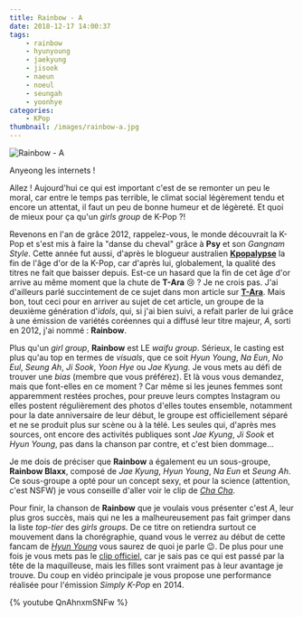 ```yaml
---
title: Rainbow - A
date: 2018-12-17 14:00:37
tags:
    - rainbow
    - hyunyoung
    - jaekyung
    - jisook
    - naeun
    - noeul
    - seungah
    - yoonhye
categories:
    - KPop
thumbnail: /images/rainbow-a.jpg
---
```


![Rainbow - A](/images/rainbow-a.jpg)

Anyeong les internets !

Allez ! Aujourd'hui ce qui est important c'est de se remonter un peu le moral, car entre le temps pas terrible, le climat social légèrement tendu et encore un attentat, il faut un peu de bonne humeur et de légèreté. Et quoi de mieux pour ça qu'un *girls group* de K-Pop ?!

Revenons en l'an de grâce 2012, rappelez-vous, le monde découvrait la K-Pop et s'est mis à faire la "danse du cheval" grâce à **Psy** et son *Gangnam Style*. Cette année fut aussi, d'après le blogueur australien [**Kpopalypse**](https://kpopalypse.com/) la fin de l'âge d'or de la K-Pop, car d'après lui, globalement, la qualité des titres ne fait que baisser depuis. Est-ce un hasard que la fin de cet âge d'or arrive au même moment que la chute de **T-Ara** 😢 ? Je ne crois pas. J'ai d'ailleurs parlé succintement de ce sujet dans mon article sur [**T-Ara**](http://chaotiqueneut.re/t-ara-day-by-day/). Mais bon, tout ceci pour en arriver au sujet de cet article, un groupe de la deuxième génération d'*idols*, qui, si j'ai bien suivi, a refait parler de lui grâce à une émission de variétés coréennes qui a diffusé leur titre majeur, *A*, sorti en 2012, j'ai nommé : **Rainbow**.

Plus qu'un *girl group*, **Rainbow** est LE *waifu group*. Sérieux, le casting est plus qu'au top en termes de *visuals*, que ce soit *Hyun Young*, *Na Eun*, *No Eul*, *Seung Ah*, *Ji Sook*, *Yoon Hye* ou *Jae Kyung*. Je vous mets au défi de trouver une *bias* (membre que vous préférez). Et là vous vous demandez, mais que font-elles en ce moment ? Car même si les jeunes femmes sont apparemment restées proches, pour preuve leurs comptes Instagram ou elles postent régulièrement des photos d'elles toutes ensemble, notamment pour la date anniversaire de leur début, le groupe est officiellement séparé et ne se produit plus sur scène ou à la télé. Les seules qui, d'après mes sources, ont encore des activités publiques sont *Jae Kyung*, *Ji Sook* et *Hyun Young*, pas dans la chanson par contre, et c'est bien dommage...

Je me dois de préciser que **Rainbow** a également eu un sous-groupe, **Rainbow Blaxx**, composé de *Jae Kyung*, *Hyun Young*, *Na Eun* et *Seung Ah*. Ce sous-groupe a opté pour un concept sexy, et pour la science (attention, c'est NSFW) je vous conseille d'aller voir le clip de [*Cha Cha*](https://www.youtube.com/watch?v=fKAi5cWHYDY).

Pour finir, la chanson de **Rainbow** que je voulais vous présenter c'est *A*, leur plus gros succès, mais qui ne les a malheureusement pas fait grimper dans la liste *top-tier* des *girls groups*. De ce titre on retiendra surtout ce mouvement dans la chorégraphie, quand vous le verrez au début de cette fancam de [*Hyun Young*](https://youtu.be/7VC3qC6vMrU) vous saurez de quoi je parle 😉. De plus pour une fois je vous mets pas le [clip officiel](https://www.youtube.com/watch?v=QnAhnxmSNFw), car je sais pas ce qui est passé par la tête de la maquilleuse, mais les filles sont vraiment pas à leur avantage je trouve. Du coup en vidéo principale je vous propose une performance réalisée pour l'émission *Simply K-Pop* en 2014.

{% youtube QnAhnxmSNFw %}
